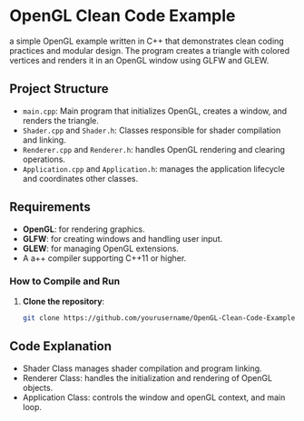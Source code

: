 # OpenGL Clean Code Example

a simple OpenGL example written in C++ that demonstrates clean coding practices and modular design. The program creates a triangle with colored vertices and renders it in an OpenGL window using GLFW and GLEW.

## Project Structure

- `main.cpp`: Main program that initializes OpenGL, creates a window, and renders the triangle.
- `Shader.cpp` and `Shader.h`: Classes responsible for shader compilation and linking.
- `Renderer.cpp` and `Renderer.h`: handles OpenGL rendering and clearing operations.
- `Application.cpp` and `Application.h`: manages the application lifecycle and coordinates other classes.

## Requirements

- **OpenGL**: for rendering graphics.
- **GLFW**: for creating windows and handling user input.
- **GLEW**: for managing OpenGL extensions.
- A a++ compiler supporting C++11 or higher.

### How to Compile and Run

1. **Clone the repository**:

   ```bash
   git clone https://github.com/yourusername/OpenGL-Clean-Code-Example.git

## Code Explanation
- Shader Class manages shader compilation and program linking.
- Renderer Class: handles the initialization and rendering of OpenGL objects.
- Application Class: controls the window and openGL context, and main loop.
